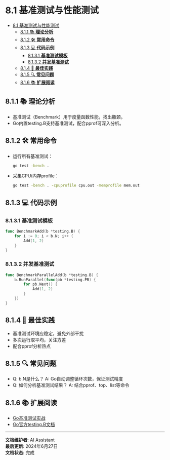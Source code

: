 # 8.1 基准测试与性能测试

<!-- TOC START -->
- [8.1 基准测试与性能测试](#81-基准测试与性能测试)
  - [8.1.1 📚 **理论分析**](#811--理论分析)
  - [8.1.2 🛠️ **常用命令**](#812-️-常用命令)
  - [8.1.3 💻 **代码示例**](#813--代码示例)
    - [8.1.3.1 **基准测试模板**](#8131-基准测试模板)
    - [8.1.3.2 **并发基准测试**](#8132-并发基准测试)
  - [8.1.4 🎯 **最佳实践**](#814--最佳实践)
  - [8.1.5 🔍 **常见问题**](#815--常见问题)
  - [8.1.6 📚 **扩展阅读**](#816--扩展阅读)
<!-- TOC END -->

## 8.1.1 📚 **理论分析**

- 基准测试（Benchmark）用于度量函数性能，找出瓶颈。
- Go内置testing.B支持基准测试，配合pprof可深入分析。

## 8.1.2 🛠️ **常用命令**

- 运行所有基准测试：

  ```bash
  go test -bench .
  ```

- 采集CPU/内存profile：

  ```bash
  go test -bench . -cpuprofile cpu.out -memprofile mem.out
  ```

## 8.1.3 💻 **代码示例**

### 8.1.3.1 **基准测试模板**

```go
func BenchmarkAdd(b *testing.B) {
    for i := 0; i < b.N; i++ {
        Add(1, 2)
    }
}
```

### 8.1.3.2 **并发基准测试**

```go
func BenchmarkParallelAdd(b *testing.B) {
    b.RunParallel(func(pb *testing.PB) {
        for pb.Next() {
            Add(1, 2)
        }
    })
}
```

## 8.1.4 🎯 **最佳实践**

- 基准测试环境应稳定，避免外部干扰
- 多次运行取平均，关注方差
- 配合pprof分析热点

## 8.1.5 🔍 **常见问题**

- Q: b.N是什么？
  A: Go自动调整循环次数，保证测试精度
- Q: 如何分析基准测试结果？
  A: 结合pprof、top、list等命令

## 8.1.6 📚 **扩展阅读**

- [Go基准测试实战](https://geektutu.com/post/hpg-golang-benchmark.html)
- [Go官方testing.B文档](https://golang.org/pkg/testing/#B)

---

**文档维护者**: AI Assistant  
**最后更新**: 2024年6月27日  
**文档状态**: 完成
